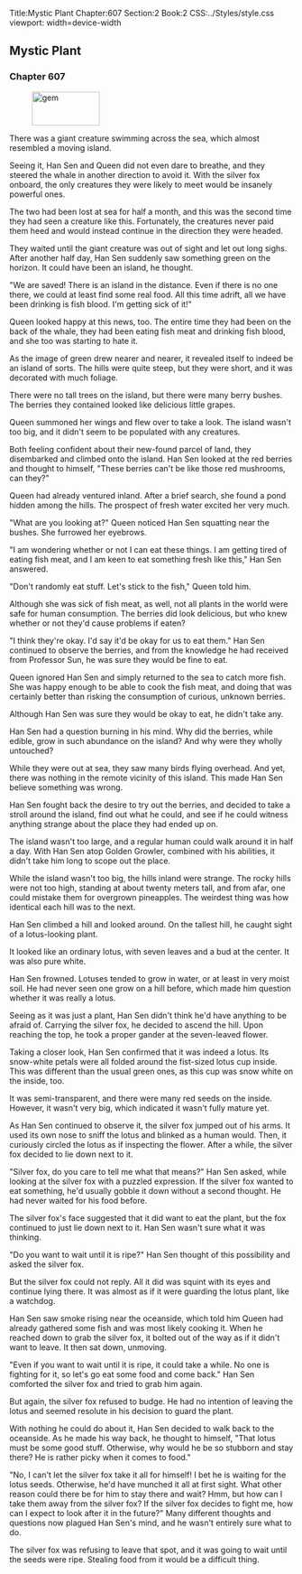 Title:Mystic Plant 
Chapter:607 
Section:2 
Book:2 
CSS:../Styles/style.css 
viewport: width=device-width
  
## Mystic Plant
### Chapter 607 
<figure>
	<img src="../Images/gem.gif" alt="gem" id="gem" width="120" height="60" />
</figure>
  

  
  There was a giant creature swimming across the sea, which almost resembled a moving island.

Seeing it, Han Sen and Queen did not even dare to breathe, and they steered the whale in another direction to avoid it. With the silver fox onboard, the only creatures they were likely to meet would be insanely powerful ones.

The two had been lost at sea for half a month, and this was the second time they had seen a creature like this. Fortunately, the creatures never paid them heed and would instead continue in the direction they were headed.

They waited until the giant creature was out of sight and let out long sighs. After another half day, Han Sen suddenly saw something green on the horizon. It could have been an island, he thought.

"We are saved! There is an island in the distance. Even if there is no one there, we could at least find some real food. All this time adrift, all we have been drinking is fish blood. I'm getting sick of it!"

Queen looked happy at this news, too. The entire time they had been on the back of the whale, they had been eating fish meat and drinking fish blood, and she too was starting to hate it.

As the image of green drew nearer and nearer, it revealed itself to indeed be an island of sorts. The hills were quite steep, but they were short, and it was decorated with much foliage.

There were no tall trees on the island, but there were many berry bushes. The berries they contained looked like delicious little grapes.

Queen summoned her wings and flew over to take a look. The island wasn't too big, and it didn't seem to be populated with any creatures.

Both feeling confident about their new-found parcel of land, they disembarked and climbed onto the island. Han Sen looked at the red berries and thought to himself, "These berries can't be like those red mushrooms, can they?"

Queen had already ventured inland. After a brief search, she found a pond hidden among the hills. The prospect of fresh water excited her very much.

"What are you looking at?" Queen noticed Han Sen squatting near the bushes. She furrowed her eyebrows.

"I am wondering whether or not I can eat these things. I am getting tired of eating fish meat, and I am keen to eat something fresh like this," Han Sen answered.

"Don't randomly eat stuff. Let's stick to the fish," Queen told him.

Although she was sick of fish meat, as well, not all plants in the world were safe for human consumption. The berries did look delicious, but who knew whether or not they'd cause problems if eaten?

"I think they're okay. I'd say it'd be okay for us to eat them." Han Sen continued to observe the berries, and from the knowledge he had received from Professor Sun, he was sure they would be fine to eat.

Queen ignored Han Sen and simply returned to the sea to catch more fish. She was happy enough to be able to cook the fish meat, and doing that was certainly better than risking the consumption of curious, unknown berries.

Although Han Sen was sure they would be okay to eat, he didn't take any.

Han Sen had a question burning in his mind. Why did the berries, while edible, grow in such abundance on the island? And why were they wholly untouched?

While they were out at sea, they saw many birds flying overhead. And yet, there was nothing in the remote vicinity of this island. This made Han Sen believe something was wrong.

Han Sen fought back the desire to try out the berries, and decided to take a stroll around the island, find out what he could, and see if he could witness anything strange about the place they had ended up on.

The island wasn't too large, and a regular human could walk around it in half a day. With Han Sen atop Golden Growler, combined with his abilities, it didn't take him long to scope out the place.

While the island wasn't too big, the hills inland were strange. The rocky hills were not too high, standing at about twenty meters tall, and from afar, one could mistake them for overgrown pineapples. The weirdest thing was how identical each hill was to the next.

Han Sen climbed a hill and looked around. On the tallest hill, he caught sight of a lotus-looking plant.

It looked like an ordinary lotus, with seven leaves and a bud at the center. It was also pure white.

Han Sen frowned. Lotuses tended to grow in water, or at least in very moist soil. He had never seen one grow on a hill before, which made him question whether it was really a lotus.

Seeing as it was just a plant, Han Sen didn't think he'd have anything to be afraid of. Carrying the silver fox, he decided to ascend the hill. Upon reaching the top, he took a proper gander at the seven-leaved flower.

Taking a closer look, Han Sen confirmed that it was indeed a lotus. Its snow-white petals were all folded around the fist-sized lotus cup inside. This was different than the usual green ones, as this cup was snow white on the inside, too.

It was semi-transparent, and there were many red seeds on the inside. However, it wasn't very big, which indicated it wasn't fully mature yet.

As Han Sen continued to observe it, the silver fox jumped out of his arms. It used its own nose to sniff the lotus and blinked as a human would. Then, it curiously circled the lotus as if inspecting the flower. After a while, the silver fox decided to lie down next to it.

"Silver fox, do you care to tell me what that means?" Han Sen asked, while looking at the silver fox with a puzzled expression. If the silver fox wanted to eat something, he'd usually gobble it down without a second thought. He had never waited for his food before.

The silver fox's face suggested that it did want to eat the plant, but the fox continued to just lie down next to it. Han Sen wasn't sure what it was thinking.

"Do you want to wait until it is ripe?" Han Sen thought of this possibility and asked the silver fox.

But the silver fox could not reply. All it did was squint with its eyes and continue lying there. It was almost as if it were guarding the lotus plant, like a watchdog.

Han Sen saw smoke rising near the oceanside, which told him Queen had already gathered some fish and was most likely cooking it. When he reached down to grab the silver fox, it bolted out of the way as if it didn't want to leave. It then sat down, unmoving.

"Even if you want to wait until it is ripe, it could take a while. No one is fighting for it, so let's go eat some food and come back." Han Sen comforted the silver fox and tried to grab him again.

But again, the silver fox refused to budge. He had no intention of leaving the lotus and seemed resolute in his decision to guard the plant.

With nothing he could do about it, Han Sen decided to walk back to the oceanside. As he made his way back, he thought to himself, "That lotus must be some good stuff. Otherwise, why would he be so stubborn and stay there? He is rather picky when it comes to food."

"No, I can't let the silver fox take it all for himself! I bet he is waiting for the lotus seeds. Otherwise, he'd have munched it all at first sight. What other reason could there be for him to stay there and wait? Hmm, but how can I take them away from the silver fox? If the silver fox decides to fight me, how can I expect to look after it in the future?" Many different thoughts and questions now plagued Han Sen's mind, and he wasn't entirely sure what to do.

The silver fox was refusing to leave that spot, and it was going to wait until the seeds were ripe. Stealing food from it would be a difficult thing.
